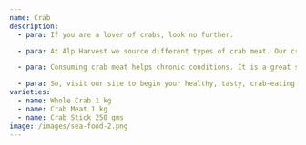 ```yaml
---
name: Crab
description:
  - para: If you are a lover of crabs, look no further.

  - para: At Alp Harvest we source different types of crab meat. Our crabs are so rare that you will relish every bite of this delicacy! The soft texture, and sweet-salty taste is pure love!

  - para: Consuming crab meat helps chronic conditions. It is a great source of proteins, vitamin B12, chromium that counters diabetes and aids heart health; anti-oxidant selenium with anti-cancer properties, and omega 3 fatty acids that boost blood circulation.

  - para: So, visit our site to begin your healthy, tasty, crab-eating habit with us.
varieties:
  - name: Whole Crab 1 kg
  - name: Crab Meat 1 kg
  - name: Crab Stick 250 gms
image: /images/sea-food-2.png
---
```

